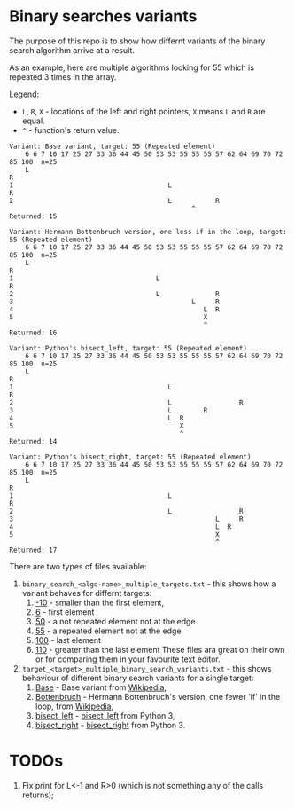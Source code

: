# Binary searches variants

The purpose of this repo is to show how differnt variants of the binary search algorithm arrive at a result.

As an example, here are multiple algorithms looking for 55 which is repeated 3 times in the array.

Legend:
 * `L`, `R`, `X` - locations of the left and right pointers, `X` means `L` and `R` are equal.
 * `^` - function's return value.
```
Variant: Base variant, target: 55 (Repeated element)
    6 6 7 10 17 25 27 33 36 44 45 50 53 53 55 55 55 57 62 64 69 70 72 85 100  n=25
    L                                                                    R  
1                                       L                                R  
2                                       L           R                       
                                              ^                             
Returned: 15

Variant: Hermann Bottenbruch version, one less if in the loop, target: 55 (Repeated element)
    6 6 7 10 17 25 27 33 36 44 45 50 53 53 55 55 55 57 62 64 69 70 72 85 100  n=25
    L                                                                    R  
1                                    L                                   R  
2                                    L              R                       
3                                             L     R                       
4                                                L  R                       
5                                                X                          
                                                 ^                          
Returned: 16

Variant: Python's bisect_left, target: 55 (Repeated element)
    6 6 7 10 17 25 27 33 36 44 45 50 53 53 55 55 55 57 62 64 69 70 72 85 100  n=25
    L                                                                        R
1                                       L                                    R
2                                       L                 R                 
3                                       L        R                          
4                                       L  R                                
5                                          X                                
                                           ^                                
Returned: 14

Variant: Python's bisect_right, target: 55 (Repeated element)
    6 6 7 10 17 25 27 33 36 44 45 50 53 53 55 55 55 57 62 64 69 70 72 85 100  n=25
    L                                                                        R
1                                       L                                    R
2                                       L                 R                 
3                                                   L     R                 
4                                                   L  R                    
5                                                   X                       
                                                    ^                       
Returned: 17
```

There are two types of files available:
1. `binary_search_<algo-name>_multiple_targets.txt` - this shows how a variant behaves for differnt targets:
   1. [-10](src/binary_searches_ascii/outputs/target_-10_multiple_binary_search_variants.txt) - smaller than the first element,
   2. [6](src/binary_searches_ascii/outputs/target_6_multiple_binary_search_variants.txt) - first element
   3. [50](src/binary_searches_ascii/outputs/target_50_multiple_binary_search_variants.txt)  - a not repeated element not at the edge
   4. [55](src/binary_searches_ascii/outputs/target_55_multiple_binary_search_variants.txt)  - a repeated element not at the edge
   5. [100](src/binary_searches_ascii/outputs/target_100_multiple_binary_search_variants.txt) - last element
   6. [110](src/binary_searches_ascii/outputs/target_110_multiple_binary_search_variants.txt) - greater than the last element
   These files ara great on their own or for comparing them in your favourite text editor. 
2. `target_<target>_multiple_binary_search_variants.txt` - this shows behaviour of different binary search variants for a single target:
   1. [Base](src/binary_searches_ascii/outputs/binary_search_base_multiple_targets.txt) - Base variant from [Wikipedia](https://en.wikipedia.org/wiki/Binary_search),
   2. [Bottenbruch](src/binary_searches_ascii/outputs/binary_search_Bottenbruch_multiple_targets.txt) - Hermann Bottenbruch's version, one fewer 'if' in the loop, from [Wikipedia](https://en.wikipedia.org/wiki/Binary_search),
   3. [bisect_left](src/binary_searches_ascii/outputs/binary_search_bisect_left_python_multiple_targets.txt) - [bisect_left](https://github.com/python/cpython/blob/main/Lib/bisect.py) from Python 3,  
   4. [bisect_right](src/binary_searches_ascii/outputs/binary_search_bisect_left_python_multiple_targets.txt) - [bisect_right](https://github.com/python/cpython/blob/main/Lib/bisect.py) from Python 3.




# TODOs

1. Fix print for L<-1 and R>0 (which is not something any of the calls returns);